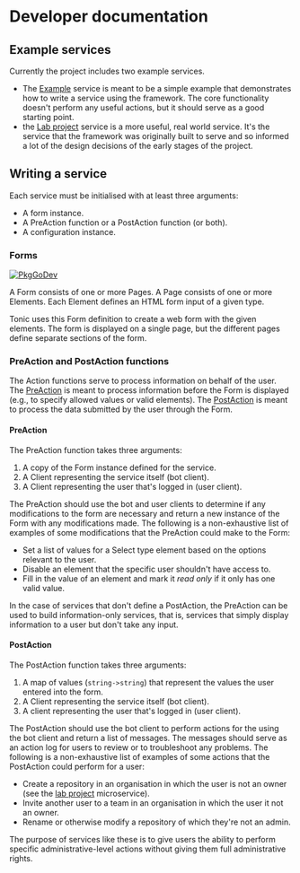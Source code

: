 # Developer documentation

## Example services

Currently the project includes two example services.
- The [Example](./example.md) service is meant to be a simple example that demonstrates how to write a service using the framework.  The core functionality doesn't perform any useful actions, but it should serve as a good starting point.
- the [Lab project](./labproject.md) service is a more useful, real world service.  It's the service that the framework was originally built to serve and so informed a lot of the design decisions of the early stages of the project.


## Writing a service

Each service must be initialised with at least three arguments:
- A form instance.
- A PreAction function or a PostAction function (or both).
- A configuration instance.

### Forms

[![PkgGoDev](https://pkg.go.dev/badge/github.com/g-node/tonic)](https://pkg.go.dev/github.com/G-Node/tonic/tonic/form#Form)

A Form consists of one or more Pages.
A Page consists of one or more Elements.
Each Element defines an HTML form input of a given type.

Tonic uses this Form definition to create a web form with the given elements.  The form is displayed on a single page, but the different pages define separate sections of the form.

### PreAction and PostAction functions

The Action functions serve to process information on behalf of the user.
The [PreAction](#preaction) is meant to process information before the Form is displayed (e.g., to specify allowed values or valid elements).
The [PostAction](#postaction) is meant to process the data submitted by the user through the Form.

#### PreAction

The PreAction function takes three arguments:
1. A copy of the Form instance defined for the service.
2. A Client representing the service itself (bot client).
3. A Client representing the user that's logged in (user client).

The PreAction should use the bot and user clients to determine if any modifications to the form are necessary and return a new instance of the Form with any modifications made.  The following is a non-exhaustive list of examples of some modifications that the PreAction could make to the Form:
- Set a list of values for a Select type element based on the options relevant to the user.
- Disable an element that the specific user shouldn't have access to.
- Fill in the value of an element and mark it _read only_ if it only has one valid value.

In the case of services that don't define a PostAction, the PreAction can be used to build information-only services, that is, services that simply display information to a user but don't take any input.

#### PostAction

The PostAction function takes three arguments:
1. A map of values (`string->string`) that represent the values the user entered into the form.
2. A Client representing the service itself (bot client).
3. A client representing the user that's logged in (user client).

The PostAction should use the bot client to perform actions for the using the bot client and return a list of messages.  The messages should serve as an action log for users to review or to troubleshoot any problems.  The following is a non-exhaustive list of examples of some actions that the PostAction could perform for a user:
- Create a repository in an organisation in which the user is not an owner (see the [lab project](./labproject.md) microservice).
- Invite another user to a team in an organisation in which the user it not an owner.
- Rename or otherwise modify a repository of which they're not an admin.

The purpose of services like these is to give users the ability to perform specific administrative-level actions without giving them full administrative rights.
